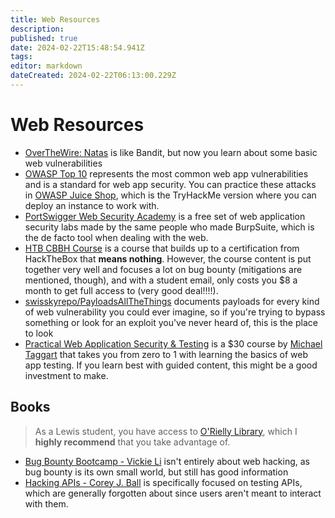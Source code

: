 ```yaml
---
title: Web Resources
description: 
published: true
date: 2024-02-22T15:48:54.941Z
tags: 
editor: markdown
dateCreated: 2024-02-22T06:13:00.229Z
---
```


# Web Resources

- [OverTheWire: Natas](https://overthewire.org/wargames/natas/) is like Bandit, but now you learn about some basic web vulnerabilities
- [OWASP Top 10](https://owasp.org/Top10/) represents the most common web app vulnerabilities and is a standard for web app security. You can practice these attacks in [OWASP Juice Shop](https://tryhackme.com/room/owaspjuiceshop), which is the TryHackMe version where you can deploy an instance to work with.
- [PortSwigger Web Security Academy](https://portswigger.net/web-security) is a free set of web application security labs made by the same people who made BurpSuite, which is the de facto tool when dealing with the web.
- [HTB CBBH Course](https://academy.hackthebox.com/preview/certifications/htb-certified-bug-bounty-hunter) is a course that builds up to a certification from HackTheBox that **means nothing**. However, the course content is put together very well and focuses a lot on bug bounty (mitigations are mentioned, though), and with a student email, only costs you $8 a month to get full access to (very good deal!!!!).
- [swisskyrepo/PayloadsAllTheThings](https://github.com/swisskyrepo/PayloadsAllTheThings) documents payloads for every kind of web vulnerability you could ever imagine, so if you're trying to bypass something or look for an exploit you've never heard of, this is the place to look
- [Practical Web Application Security & Testing](https://academy.tcm-sec.com/p/practical-web-application-security-and-testing) is a $30 course by [Michael Taggart](https://fosstodon.org/@mttaggart) that takes you from zero to 1 with learning the basics of web app testing. If you learn best with guided content, this might be a good investment to make.

## Books
> As a Lewis student, you have access to [O'Rielly Library](https://learning.oreilly.com/home/), which I **highly recommend** that you take advantage of.

- [Bug Bounty Bootcamp - Vickie Li](https://learning.oreilly.com/library/view/bug-bounty-bootcamp/9781098129088/) isn't entirely about web hacking, as bug bounty is its own small world, but still has good information
- [Hacking APIs - Corey J. Ball](https://learning.oreilly.com/library/view/hacking-apis/9781098130244/) is specifically focused on testing APIs, which are generally forgotten about since users aren't meant to interact with them. 